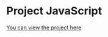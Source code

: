 # Project JavaScript
[You can view the project here](https://raw.githack.com/Maeokubo/project01/main/index.html)
